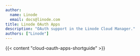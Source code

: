 ```yaml
---
author:
  name: Linode
  email: docs@linode.com
title: Linode OAuth Apps
description: "OAuth support in the Linode Cloud Manager."
authors: ["Linode"]
---
```


{{< content "cloud-oauth-apps-shortguide" >}}
